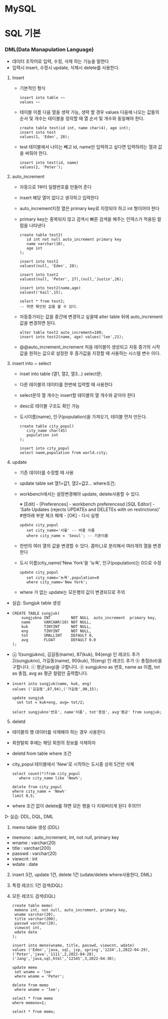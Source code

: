 # MySQL

# SQL 기본

### DML(Data Manapulation Language)

- 데이터 조작어로 입력, 수정, 삭제 하는 기능을 말한다
- 입력시 insert, 수정시 update, 삭제시 delete를 사용한다.

1. Insert

   - 기본적인 형식

     ``` mysql
     insert into table ~~
     values ~~
     ```

   - 테이블 이름 다음 열을 생략 가능, 생략 할 경우 values 다음에 나오는 값들의 순서 및 개수는 테이블을 정의할 때 열 순서 및 개수와 동일해야 한다.

     ``` mysql
     create table test(id int, name char(4), age int);
     insert into test
     values(1, 'Eden', 28);
     ```

   - test 테이블에서 나이는 빼고 id, name만 입력하고 싶다면 입력하려는 열과 값을 써줘야 한다.

     ``` mysql
     insert into test(id, name)
     values(2, 'Peter');
     ```

2. auto_increment

   - 자동으로 1부터 일렬번호를 만들어 준다

   - insert 해당 열이 없다고 생각하고 입력한다

   - auto_increment지정 열은 primary key로 지정되야 하고 int 형이어야 한다

   - primary key는 중복되지 않고 검색시 빠른 검색을 해주는 인덱스가 적용된 컬럼을 나타낸다

     ``` mysql
     create table test2(
     	id int not null auto_increment primary key
     	name varchar(10),
     	age int
     );
     
     insert into test2 
     valuest(null, 'Eden', 28);
     
     insert into tset2
     valuest(null, 'Peter', 27),(null,'Justin',26);
     
     insert into test2(name,age)
     valuest('kail',15);
     ```

     ``` mysql
     select * from test2;
     -- 하면 확인된 값을 볼 수 있다.
     ```

   - 자동증가되는 값을 중간에 변경하고 싶을때 alter table 뒤에 auto_increment값을 변경하면 된다.

     ``` mysql
     alter table test2 auto_increment=100;
     insert into test2(name, age) values('lee',21);
     ```

   - @@auto_increment_increment
      처음 테이블이 생성되고 자동 증가의 시작값을 원하는 값으로 설정한 후
      증가값을 지정할 때 사용하는 시스템 변수 이다.

3. insert into ~ select

   - inset into table (열1, 열2, 열3...) select문;

   - 다른 테이블의 데이터를 한번에 입력할 때 사용한다

   - select문의 열 개수는 insert할 테이블의 열 개수와 같아야 한다

   - desc로 테이블 구조도 확인 가능

   - 도시이름(name), 인구(population)을 가져오기, 테이블 먼저 만든다.

     ``` mysql
     create table city_popul(
     	city_name char(45)
     	population int
     );
     
     insert into city_popul
     select naem,population from world.city;
     ```

4. update

   - 기존 데이터를 수정할 때 사용

   - update table set 열1=값1, 열2=값2... where조건;

   - workbench에서는 설정변경해야 update, delete사용할 수 있다.

     ※ [Edit] - [Preferences] - workbench preferencesd [SQL Editor] -
       'Safe Updates (rejects UPDATEs and DELETEs with on restrictions)' #맨아래 부분
       체크 해제 - [OK] - 다시 실행

     ``` mysql
     update city_popul
     	set city_name='서울' -- 바꿀 이름
     	where city_name = 'Seoul'; -- 기존이름
     ```

   - 한번의 여러 열의 값을 변경할 수 있다. 콤마(,)로 분리해서 여러개의 열을 변경한다

   - 도시 이름(city_name)'New York'을 '뉴욕', 인구(population)는 0으로 수정

     ``` mysql
     update city_popul
     	set city_name='뉴욕',population=0
     	where city_name='New York';
     ```

   - where 가 없는 update는 모든행의 값이 변경되므로 주의

- 실습: Sungjuk table 생성

- ``` mysql
  CREATE TABLE sungjuk( 
      sungjukno INT         NOT NULL  auto_increment  primary key, 
      name      VARCHAR(10) NOT NULL, 
      kuk       TINYINT     NOT NULL, 
      eng       TINYINT     NOT NULL, 
      tot       SMALLINT    DEFAULT 0, 
      avg       FLOAT       DEFAULT 0.0 
  );
  ```

-  ⓐ 1(sungjukno), 김길동(name), 87(kuk), 94(eng) 인 레코드 추가 
     2(sungjukno), 가길동(name), 90(kuk), 15(eng) 인 레코드 추가 
   ⓑ 총점(tot)을 구합니다. 
   ⓒ 평균(avg)을 구합니다. 
   ⓓ sungjukno as 번호, name as 이름, tot as 총점, avg as 평균 컬럼만 출력합니다. 

- ``` mysql
  insert into sungjuk(name, kuk, eng)
  values ('김길동',87,94),('가길동',90,15);
  
  update sungjuk
  	set tot = kuk+eng, avg= tot/2;
  	
  select sungjukno'번호', name'이름', tot'총점', avg'평균' from sungjuk;
  ```

5.  deletd

   - 테이블의 행 데이터를 삭제해야 하는 경우 사용한다.

   - 회원탈퇴 후에는 해당 회원의 정보를 삭제하자

   - deletd from table where 조건

   - city_popul 테이블에서 'New'로 시작하는 도시중 상위 5건만 삭제

     ``` mysql
     select count(*)from city_popul
     	where city_name like 'New%';
     	
     delete from city_popul
     where city_name = 'New%'
     limit 0,5;
     ```

   - where 조건 없이 delete를 하면 모든 행을 다 지워버리게 된다 주의!!!!

▷ 실습: DDL, DQL, DML

1. memo table 생성 (DDL) 

- memono : auto_increment, int, not null, primary key
- wname : varchar(20)
- title : varchar(200)
- passwd : varchar(20)
- viewcnt : int
- wdate : date

2. insert 3건, update 1건, delete 1건 (udate/delete where사용한다, DML)

3. 특정 레코드 1건 검색(DQL)

4. 모든 레코드 검색(DQL)

   ``` mysql
   create table memo(
   	memono int, not null, auto_increment, primary key,
   	wname varchar(20),
   	title varchar(200),
   	passwd varchar(20),
   	viewcnt int,
   	wdate date
   );
   
   insert into meno(wname, title, passwd, viewcnt, wdate)
   values ('Eden','java, sql, jsp, spring','1234',1,2022-04-29),('Peter','java','1111',2,2022-04-28),('Jang','java,sql,html','12345',3,2022-04-30);
   
   update memo 
   	set wname = 'lee'
   	where wname = 'Peter';
   	
   delete from memo
   	where wname = 'lee';
   	
   select * from memo
   where memono=1;
   
   select * from memo;
   
   ```   
